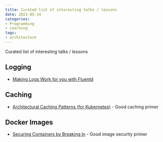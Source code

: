 ```yaml
---
title: Curated list of interesting talks / lessons
date: 2021-05-14
categories:
- Programming
- Learning
tags:
- architecture
---
```


Curated list of interesting talks / lessons

## Logging
* [Making Logs Work for you with Fluentd](https://www.youtube.com/watch?v=-HbNuEAT6BA)

## Caching
* [Architectural Caching Patterns (for Kubernetes)](https://www.youtube.com/watch?v=3FE1wMMfw2w) - Good caching primer

## Docker Images
* [Securing Containers by Breaking In](https://www.youtube.com/watch?v=YVUDklRY9m4) - Good image security primer
